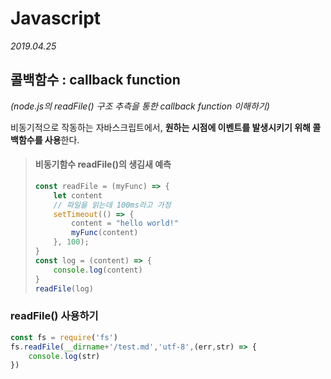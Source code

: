 # Javascript 

*2019.04.25*




## 콜백함수 : callback function
*(node.js의 readFile() 구조 추측을 통한 callback function 이해하기)*

비동기적으로 작동하는 자바스크립트에서, **원하는 시점에 이벤트를 발생시키기 위해 콜백함수를 사용**한다.



> #### 비동기함수 readFile()의 생김새 예측
>
> ```javascript
> const readFile = (myFunc) => {
>     let content 
>     // 파일을 읽는데 100ms라고 가정
>     setTimeout(() => {
>         content = "hello world!"
>         myFunc(content)
>     }, 100);
> }
> const log = (content) => {
>     console.log(content)
> }
> readFile(log)
> ```



### readFile() 사용하기

```javascript
const fs = require('fs')
fs.readFile(__dirname+'/test.md','utf-8',(err,str) => {
    console.log(str)
})
```

